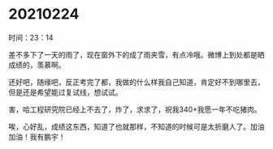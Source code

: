 # 20210224

时间：23：14

差不多下了一天的雨了，现在窗外下的成了雨夹雪，有点冷哦。微博上到处都是晒成绩的，羡慕啊。

还好吧，随缘吧，反正考完了都，我做的什么样我自己知道，肯定好不到哪里去，但是还是希望能过复试线，想试试。

害，哈工程研究院已经上不去了，炸了，求求了，祝我340+我愿一年不吃猪肉。

唉，心好乱，成绩这东西，知道了也就那样，不知道的时候可是太折磨人了。加油加油！我有鹏宇！